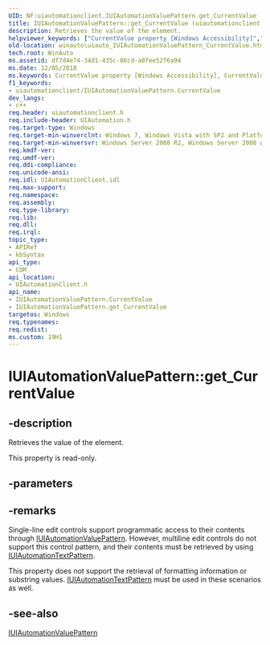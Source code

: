 ```yaml
---
UID: NF:uiautomationclient.IUIAutomationValuePattern.get_CurrentValue
title: IUIAutomationValuePattern::get_CurrentValue (uiautomationclient.h)
description: Retrieves the value of the element.
helpviewer_keywords: ["CurrentValue property [Windows Accessibility]","CurrentValue property [Windows Accessibility]","IUIAutomationValuePattern interface","IUIAutomationValuePattern interface [Windows Accessibility]","CurrentValue property","IUIAutomationValuePattern.CurrentValue","IUIAutomationValuePattern.get_CurrentValue","IUIAutomationValuePattern::CurrentValue","IUIAutomationValuePattern::get_CurrentValue","get_CurrentValue","uiauto.uiauto_IUIAutomationValuePattern_CurrentValue","uiauto_IUIAutomationValuePattern_CurrentValue","uiautomationclient/IUIAutomationValuePattern::CurrentValue","uiautomationclient/IUIAutomationValuePattern::get_CurrentValue","winauto.uiauto_IUIAutomationValuePattern_CurrentValue"]
old-location: winauto\uiauto_IUIAutomationValuePattern_CurrentValue.htm
tech.root: WinAuto
ms.assetid: df7d4e74-34d1-435c-86cd-a8fee52f6a94
ms.date: 12/05/2018
ms.keywords: CurrentValue property [Windows Accessibility], CurrentValue property [Windows Accessibility],IUIAutomationValuePattern interface, IUIAutomationValuePattern interface [Windows Accessibility],CurrentValue property, IUIAutomationValuePattern.CurrentValue, IUIAutomationValuePattern.get_CurrentValue, IUIAutomationValuePattern::CurrentValue, IUIAutomationValuePattern::get_CurrentValue, get_CurrentValue, uiauto.uiauto_IUIAutomationValuePattern_CurrentValue, uiauto_IUIAutomationValuePattern_CurrentValue, uiautomationclient/IUIAutomationValuePattern::CurrentValue, uiautomationclient/IUIAutomationValuePattern::get_CurrentValue, winauto.uiauto_IUIAutomationValuePattern_CurrentValue
f1_keywords:
- uiautomationclient/IUIAutomationValuePattern.CurrentValue
dev_langs:
- c++
req.header: uiautomationclient.h
req.include-header: UIAutomation.h
req.target-type: Windows
req.target-min-winverclnt: Windows 7, Windows Vista with SP2 and Platform Update for Windows Vista, Windows XP with SP3 and Platform Update for Windows Vista [desktop apps only]
req.target-min-winversvr: Windows Server 2008 R2, Windows Server 2008 with SP2 and Platform Update for Windows Server 2008, Windows Server 2003 with SP2 and Platform Update for Windows Server 2008 [desktop apps only]
req.kmdf-ver: 
req.umdf-ver: 
req.ddi-compliance: 
req.unicode-ansi: 
req.idl: UIAutomationClient.idl
req.max-support: 
req.namespace: 
req.assembly: 
req.type-library: 
req.lib: 
req.dll: 
req.irql: 
topic_type:
- APIRef
- kbSyntax
api_type:
- COM
api_location:
- UIAutomationClient.h
api_name:
- IUIAutomationValuePattern.CurrentValue
- IUIAutomationValuePattern.get_CurrentValue
targetos: Windows
req.typenames: 
req.redist: 
ms.custom: 19H1
---
```


# IUIAutomationValuePattern::get_CurrentValue


## -description


Retrieves the value of the element.

This property is read-only.


## -parameters


## -remarks



Single-line edit controls support programmatic access to their contents through <a href="https://docs.microsoft.com/windows/desktop/api/uiautomationclient/nn-uiautomationclient-iuiautomationvaluepattern">IUIAutomationValuePattern</a>. However, multiline edit controls do not support this control pattern, and their contents must be retrieved by using <a href="https://docs.microsoft.com/windows/desktop/api/uiautomationclient/nn-uiautomationclient-iuiautomationtextpattern">IUIAutomationTextPattern</a>.

This property does not support the retrieval of formatting information or substring values. <a href="https://docs.microsoft.com/windows/desktop/api/uiautomationclient/nn-uiautomationclient-iuiautomationtextpattern">IUIAutomationTextPattern</a> must be used in these scenarios as well.




## -see-also




<a href="https://docs.microsoft.com/windows/desktop/api/uiautomationclient/nn-uiautomationclient-iuiautomationvaluepattern">IUIAutomationValuePattern</a>
 

 

